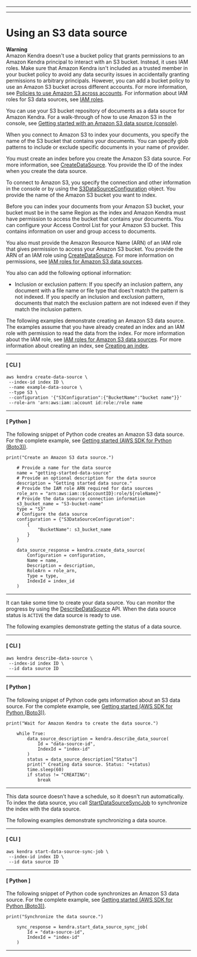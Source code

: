 --------

--------

# Using an S3 data source<a name="data-source-s3"></a>

**Warning**  
Amazon Kendra doesn't use a bucket policy that grants permissions to an Amazon Kendra principal to interact with an S3 bucket\. Instead, it uses IAM roles\. Make sure that Amazon Kendra isn't included as a trusted member in your bucket policy to avoid any data security issues in accidentally granting permissions to arbitrary principals\. However, you can add a bucket policy to use an Amazon S3 bucket across different accounts\. For more information, see [Policies to use Amazon S3 across accounts](https://docs.aws.amazon.com/kendra/latest/dg/iam-roles.html#iam-roles-ds-s3-cross-accounts)\. For information about IAM roles for S3 data sources, see [IAM roles](https://docs.aws.amazon.com/kendra/latest/dg/iam-roles.html#iam-roles-ds-s3)\.

You can use your S3 bucket repository of documents as a data source for Amazon Kendra\. For a walk\-through of how to use Amazon S3 in the console, see [Getting started with an Amazon S3 data source \(console\)](https://docs.aws.amazon.com/kendra/latest/dg/gs-console.html)\.

When you connect to Amazon S3 to index your documents, you specify the name of the S3 bucket that contains your documents\. You can specify glob patterns to include or exclude specific documents in your name of provider\.

You must create an index before you create the Amazon S3 data source\. For more information, see [CreateDataSource](API_CreateDataSource.md)\. You provide the ID of the index when you create the data source\.

To connect to Amazon S3, you specify the connection and other information in the console or by using the [S3DataSourceConfiguration](https://docs.aws.amazon.com/kendra/latest/dg/API_S3DataSourceConfiguration.html) object\. You provide the name of the Amazon S3 bucket you want to index\.

Before you can index your documents from your Amazon S3 bucket, your bucket must be in the same Region as the index and Amazon Kendra must have permission to access the bucket that contains your documents\. You can configure your Access Control List for your Amazon S3 bucket\. This contains information on user and group access to documents\.

You also must provide the Amazon Resource Name \(ARN\) of an IAM role that gives permission to access your Amazon S3 bucket\. You provide the ARN of an IAM role using [CreateDataSource](https://docs.aws.amazon.com/kendra/latest/dg/API_CreateDataSource.html)\. For more information on permissions, see [IAM roles for Amazon S3 data sources](https://docs.aws.amazon.com/kendra/latest/dg/iam-roles.html#iam-roles-ds)\.

You also can add the following optional information:
+ Inclusion or exclusion pattern: If you specify an inclusion pattern, any document with a file name or file type that does't match the pattern is not indexed\. If you specify an inclusion and exclusion pattern, documents that match the exclusion pattern are not indexed even if they match the inclusion pattern\.

The following examples demonstrate creating an Amazon S3 data source\. The examples assume that you have already created an index and an IAM role with permission to read the data from the index\. For more information about the IAM role, see [IAM roles for Amazon S3 data sources](iam-roles.md#iam-roles-ds-s3)\. For more information about creating an index, see [Creating an index](create-index.md)\.

------
#### [ CLI ]

```
aws kendra create-data-source \
 --index-id index ID \
 --name example-data-source \
 --type S3 \
 --configuration '{"S3Configuration":{"BucketName":"bucket name"}}' 
 --role-arn 'arn:aws:iam::account id:role:/role name
```

------
#### [ Python ]

The following snippet of Python code creates an Amazon S3 data source\. For the complete example, see [Getting started \(AWS SDK for Python \(Boto3\)\)](gs-python.md)\.

```
print("Create an Amazon S3 data source.")
    
    # Provide a name for the data source
    name = "getting-started-data-source"
    # Provide an optional description for the data source
    description = "Getting started data source."
    # Provide the IAM role ARN required for data sources
    role_arn = "arn:aws:iam::${accountID}:role/${roleName}"
    # Provide the data soource connection information
    s3_bucket_name = "S3-bucket-name"
    type = "S3"
    # Configure the data source
    configuration = {"S3DataSourceConfiguration":
        {
            "BucketName": s3_bucket_name
        }
    }

    data_source_response = kendra.create_data_source(
        Configuration = configuration,
        Name = name,
        Description = description,
        RoleArn = role_arn,
        Type = type,
        IndexId = index_id
    )
```

------

It can take some time to create your data source\. You can monitor the progress by using the [DescribeDataSource](API_DescribeDataSource.md) API\. When the data source status is `ACTIVE` the data source is ready to use\. 

The following examples demonstrate getting the status of a data source\.

------
#### [ CLI ]

```
aws kendra describe-data-source \
 --index-id index ID \
 --id data source ID
```

------
#### [ Python ]

The following snippet of Python code gets information about an S3 data source\. For the complete example, see [Getting started \(AWS SDK for Python \(Boto3\)\)](gs-python.md)\.

```
print("Wait for Amazon Kendra to create the data source.")

    while True:
        data_source_description = kendra.describe_data_source(
            Id = "data-source-id",
            IndexId = "index-id"
        )
        status = data_source_description["Status"]
        print(" Creating data source. Status: "+status)
        time.sleep(60)
        if status != "CREATING":
            break
```

------

This data source doesn't have a schedule, so it doesn't run automatically\. To index the data source, you call [StartDataSourceSyncJob](API_StartDataSourceSyncJob.md) to synchronize the index with the data source\.

The following examples demonstrate synchronizing a data source\.

------
#### [ CLI ]

```
aws kendra start-data-source-sync-job \
 --index-id index ID \
 --id data source ID
```

------
#### [ Python ]

The following snippet of Python code synchronizes an Amazon S3 data source\. For the complete example, see [Getting started \(AWS SDK for Python \(Boto3\)\)](gs-python.md)\.

```
print("Synchronize the data source.")

    sync_response = kendra.start_data_source_sync_job(
        Id = "data-source-id",
        IndexId = "index-id"
    )
```

------